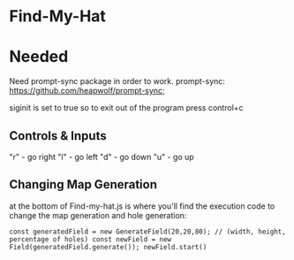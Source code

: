 # Find-My-Hat

# Needed
Need prompt-sync package in order to work.
prompt-sync: https://github.com/heapwolf/prompt-sync;

siginit is set to true so to exit out of the program press control+c

## Controls & Inputs

"r" - go right
"l" - go left
"d" - go down
"u" - go up

## Changing Map Generation

at the bottom of Find-my-hat.js is where you'll find the execution code to change the map generation and hole generation:

`
const generatedField = new GenerateField(20,20,80); // (width, height, percentage of holes)
const newField = new Field(generatedField.generate());
newField.start()
`
